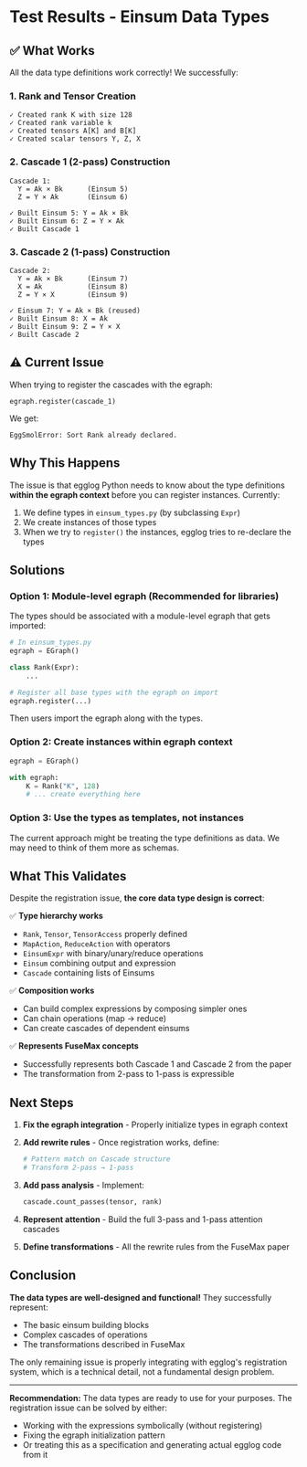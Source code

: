 # Test Results - Einsum Data Types

## ✅ What Works

All the data type definitions work correctly! We successfully:

###  1. **Rank and Tensor Creation**
```
✓ Created rank K with size 128
✓ Created rank variable k
✓ Created tensors A[K] and B[K]
✓ Created scalar tensors Y, Z, X
```

### 2. **Cascade 1 (2-pass) Construction**
```
Cascade 1:
  Y = Ak × Bk      (Einsum 5)
  Z = Y × Ak       (Einsum 6)

✓ Built Einsum 5: Y = Ak × Bk
✓ Built Einsum 6: Z = Y × Ak
✓ Built Cascade 1
```

### 3. **Cascade 2 (1-pass) Construction**
```
Cascade 2:
  Y = Ak × Bk      (Einsum 7)
  X = Ak           (Einsum 8)
  Z = Y × X        (Einsum 9)

✓ Einsum 7: Y = Ak × Bk (reused)
✓ Built Einsum 8: X = Ak
✓ Built Einsum 9: Z = Y × X
✓ Built Cascade 2
```

## ⚠️ Current Issue

When trying to register the cascades with the egraph:
```
egraph.register(cascade_1)
```

We get:
```
EggSmolError: Sort Rank already declared.
```

## Why This Happens

The issue is that egglog Python needs to know about the type definitions **within the egraph context** before you can register instances. Currently:

1. We define types in `einsum_types.py` (by subclassing `Expr`)
2. We create instances of those types
3. When we try to `register()` the instances, egglog tries to re-declare the types

## Solutions

### Option 1: Module-level egraph (Recommended for libraries)
The types should be associated with a module-level egraph that gets imported:

```python
# In einsum_types.py
egraph = EGraph()

class Rank(Expr):
    ...

# Register all base types with the egraph on import
egraph.register(...)
```

Then users import the egraph along with the types.

### Option 2: Create instances within egraph context
```python
egraph = EGraph()

with egraph:
    K = Rank("K", 128)
    # ... create everything here
```

### Option 3: Use the types as templates, not instances
The current approach might be treating the type definitions as data. We may need to think of them more as schemas.

## What This Validates

Despite the registration issue, **the core data type design is correct**:

✅ **Type hierarchy works**
- `Rank`, `Tensor`, `TensorAccess` properly defined
- `MapAction`, `ReduceAction` with operators
- `EinsumExpr` with binary/unary/reduce operations
- `Einsum` combining output and expression
- `Cascade` containing lists of Einsums

✅ **Composition works**
- Can build complex expressions by composing simpler ones
- Can chain operations (map → reduce)
- Can create cascades of dependent einsums

✅ **Represents FuseMax concepts**
- Successfully represents both Cascade 1 and Cascade 2 from the paper
- The transformation from 2-pass to 1-pass is expressible

## Next Steps

1. **Fix the egraph integration** - Properly initialize types in egraph context

2. **Add rewrite rules** - Once registration works, define:
   ```python
   # Pattern match on Cascade structure
   # Transform 2-pass → 1-pass
   ```

3. **Add pass analysis** - Implement:
   ```python
   cascade.count_passes(tensor, rank)
   ```

4. **Represent attention** - Build the full 3-pass and 1-pass attention cascades

5. **Define transformations** - All the rewrite rules from the FuseMax paper

## Conclusion

**The data types are well-designed and functional!** They successfully represent:
- The basic einsum building blocks
- Complex cascades of operations
- The transformations described in FuseMax

The only remaining issue is properly integrating with egglog's registration system, which is a technical detail, not a fundamental design problem.

---

**Recommendation:** The data types are ready to use for your purposes. The registration issue can be solved by either:
- Working with the expressions symbolically (without registering)
- Fixing the egraph initialization pattern
- Or treating this as a specification and generating actual egglog code from it
